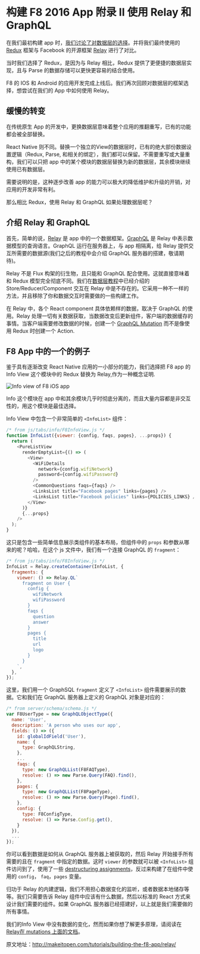# 构建 F8 2016 App 附录 II 使用 Relay 和 GraphQL

在我们最初构建 app 时，[我们讨论了对数据层的选择](http://makeitopen.com/tutorials/building-the-f8-app/planning/#data-access-with-react-native)。并将我们最终使用的 [Redux](https://github.com/rackt/redux) 框架与 Facebook 的开源框架 [Relay](https://facebook.github.io/relay/) 进行了对比。

当时我们选择了 Redux，是因为与 Relay 相比，Redux 提供了更便捷的数据层实现，且与 Parse 的数据存储可以更快更容易的结合使用。

F8 的 IOS 和 Android 的应用开发完成上线后。我们再次回顾对数据层的框架选择，想尝试在我们的 App 中如何使用 Relay。

## 缓慢的转变

在传统原生 App 的开发中，更换数据层意味着整个应用的推翻重写，已有的功能都会被全部替换。

React Native 则不同。替换一个独立的View的数据层时，已有的绝大部份数据设置逻辑（Redux, Parse, 和相关的绑定），我们都可以保留。不需要重写或大量重构，我们可以只把 app 中的某个模块的数据层替换为新的数据层，其余模块继续使用已有数据层。

需要说明的是，这种逐步改善 app 的能力可以极大的降低维护和升级的开销，对应用的开发非常有利。

那么相比 Redux，使用 Relay 和 GraphQL 如果处理数据层呢？

## 介绍 Relay 和 GraphQL

首先，简单的说，[Relay](https://facebook.github.io/relay/) 是 app 中的一个数据框架。[GraphQL](http://graphql.org/) 是 Relay 中表示数据模型的查询语言。GraphQL 运行在服务器上，与 app 相隔离，给 Relay 提供交互所需要的数据源(我们之后的教程中会介绍 GraphQL 服务器的搭建，敬请期待)。

Relay 不是 Flux 构架的衍生物，且只能和 GraphQL 配合使用。这就直接意味着和 Redux 模型完全彻底不同。我们在[数据层教程](http://makeitopen.com/tutorials/building-the-f8-app/data/)中已经介绍的 Store/Reducer/Component 交互在 Relay 中是不存在的。它采用一种不一样的方法，并且移除了你和数据交互时需要做的一些构建工作。

在 Relay 中，各个 React component 具体依赖样的数据，取决于 GraphQL 的使用。Relay 处理一切有关数据获取，当数据改变后更新组件，客户端的数据缓存的事情。当客户端需要修改数据的时候，创建一个 [GraphQL Mutation](https://facebook.github.io/relay/docs/guides-mutations.html#content) 而不是像使用 Redux 时创建一个 Action.

## F8 App 中的一个的例子

鉴于具有逐渐改变 React Native 应用的一小部分的能力，我们选择把 F8 app 的 Info View 这个模块中的 Redux 替换为 Relay,作为一种概念证明.

![Info view of F8 iOS app](http://makeitopen.com/static/images/info_view.png)

Info 这个模块在 app 中和其余模块几乎时彻底分离的，而且大量内容都是非交互性的，用这个模块是最佳选择。

Info View 中包含一个非常简单的 `<InfoList>` 组件：
```javascript
/* from js/tabs/info/F8InfoView.js */
function InfoList({viewer: {config, faqs, pages}, ...props}) {
  return (
    <PureListView
      renderEmptyList={() => (
        <View>
          <WiFiDetails
            network={config.wifiNetwork}
            password={config.wifiPassword}
          />
          <CommonQuestions faqs={faqs} />
          <LinksList title="Facebook pages" links={pages} />
          <LinksList title="Facebook policies" links={POLICIES_LINKS} />
        </View>
      )}
      {...props}
    />
  );
}
```

这只是包含一些简单信息展示类组件的基本布局，但组件中的 `props` 和参数从哪来的呢？哈哈，在这个 js 文件中，我们有一个连接 GraphQL 的 `fragment`：

```javascript
/* from js/tabs/info/F8InfoView.js */
InfoList = Relay.createContainer(InfoList, {
  fragments: {
    viewer: () => Relay.QL`
      fragment on User {
        config {
          wifiNetwork
          wifiPassword
        }
        faqs {
          question
          answer
        }
        pages {
          title
          url
          logo
        }
      }
    `,
  },
});
```

这里，我们用一个 GraphSQL `fragment` 定义了 `<InfoList>` 组件需要展示的数据。它和我们在 GraphQL 服务器上定义的 GraphQL 对象是对应的：

```javascript
/* from server/schema/schema.js */
var F8UserType = new GraphQLObjectType({
  name: 'User',
  description: 'A person who uses our app',
  fields: () => ({
    id: globalIdField('User'),
    name: {
      type: GraphQLString,
    },
    ...
    faqs: {
      type: new GraphQLList(F8FAQType),
      resolve: () => new Parse.Query(FAQ).find(),
    },
    pages: {
      type: new GraphQLList(F8PageType),
      resolve: () => new Parse.Query(Page).find(),
    },
    config: {
      type: F8ConfigType,
      resolve: () => Parse.Config.get(),
    }
  }),
  ...
});
```

你可以看到数据是如何从 GraphQL 服务器上被获取的，然后 Relay 开始接手所有需要的且在 `fragment` 中指定的数据。这时 `viewer` 的参数就可以被 `<InfoList>` 组件访问到了，使用了一些 [destructuring assignments](https://developer.mozilla.org/en-US/docs/Web/JavaScript/Reference/Operators/Destructuring_assignment)，反过来构建了在组件中使用的 `config`， `faq`，`pages` 变量。

归功于 Relay 的内建逻辑，我们不用担心数据变化的监听，或者数据本地储存等等。我们只需要告诉 Relay 组件中应该有什么数据，然后以标准的 React 方式来设计我们需要的组件。如果 GraphQL 服务器已经搭建好，以上就是我们需要做的所有事情。

我们的Info View 中没有数据的变化，然而如果你想了解更多原理，请阅读在 [Relay在 mutations 上面的文档](https://facebook.github.io/relay/docs/guides-mutations.html#content)。

原文地址：http://makeitopen.com/tutorials/building-the-f8-app/relay/
